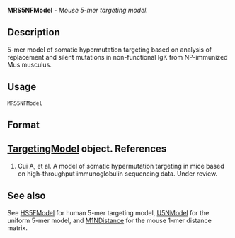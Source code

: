 





**MRS5NFModel** - *Mouse 5-mer targeting model.*

Description
--------------------

5-mer model of somatic hypermutation targeting based on analysis of replacement and
silent mutations in non-functional IgK from NP-immunized Mus musculus.


Usage
--------------------
```
MRS5NFModel
```


Format
-------------------
[TargetingModel](TargetingModel-class.md) object.
References
-------------------


1. Cui A, et al. A model of somatic hypermutation targeting in mice based on 
high-throughput immunoglobulin sequencing data. Under review.
 




See also
-------------------

See [HS5FModel](HS5FModel.md) for human 5-mer targeting model, [U5NModel](U5NModel.md)
for the uniform 5-mer model, and [M1NDistance](M1NDistance.md) for the mouse 
1-mer distance matrix.



